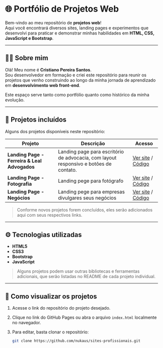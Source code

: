 # 🌐 Portfólio de Projetos Web

Bem-vindo ao meu repositório de **projetos web**!  
Aqui você encontrará diversos sites, landing pages e experimentos que desenvolvi para praticar e demonstrar minhas habilidades em **HTML, CSS, JavaScript e Bootstrap**.

---

## 🧑‍💻 Sobre mim

Olá! Meu nome é **Cristiano Pereira Santos**.  
Sou desenvolvedor em formação e criei este repositório para reunir os projetos que venho construindo ao longo da minha jornada de aprendizado em **desenvolvimento web front-end**.

Este espaço serve tanto como portfólio quanto como histórico da minha evolução.

---

## 📁 Projetos incluídos

Alguns dos projetos disponíveis neste repositório:

| Projeto | Descrição | Acesso |
|---------|-----------|---------|
| **Landing Page - Ferreira & Leal Advogados** | Landing page para escritório de advocacia, com layout responsivo e botões de contato. | [Ver site](https://nukaus.github.io/sites-profissionais/landpage_ferreira&leal/) / [Código](https://github.com/Nukaus/sites-profissionais/tree/721ebfc295e53a8e52f3f135e9d69933c71f1861/landpage_ferreira%26leal) |
| **Landing Page - Fotografia** | Landing pege para fotógrafo | [Ver site](https://nukaus.github.io/sites-profissionais/site_fotografia/) / [Código](https://github.com/Nukaus/sites-profissionais/tree/721ebfc295e53a8e52f3f135e9d69933c71f1861/site_fotografia) |
| **Landing Page - Negócios** | Landing pege para empresas divulgares seus negócios | [Ver site](https://nukaus.github.io/sites-profissionais/site_negocio/) / [Código](https://github.com/Nukaus/sites-profissionais/tree/2e26f836f7761c0fcdbabad75acf4fdc0add6990/site_negocio) |

> Conforme novos projetos forem concluídos, eles serão adicionados aqui com seus respectivos links.

---

## ⚙️ Tecnologias utilizadas

- **HTML5**
- **CSS3**
- **Bootstrap**
- **JavaScript**

> Alguns projetos podem usar outras bibliotecas e ferramentas adicionais, que serão listadas no README de cada projeto individual.

---

## 📌 Como visualizar os projetos

1. Acesse o link do repositório do projeto desejado.
2. Clique no link do GitHub Pages ou abra o arquivo `index.html` localmente no navegador.
3. Para editar, basta clonar o repositório:

   ```bash
   git clone https://github.com/nukaus/sites-profissionais.git


